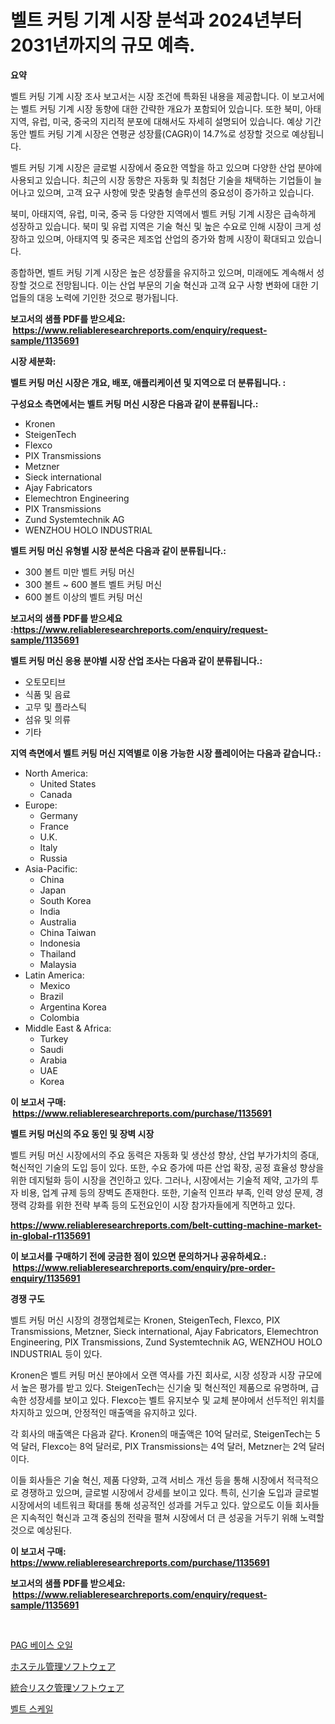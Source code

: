 <p><h1>벨트 커팅 기계 시장 분석과 2024년부터 2031년까지의 규모 예측.</h1></p><p><strong>요약</strong></p>
<p><p>벨트 커팅 기계 시장 조사 보고서는 시장 조건에 특화된 내용을 제공합니다. 이 보고서에는 벨트 커팅 기계 시장 동향에 대한 간략한 개요가 포함되어 있습니다. 또한 북미, 아태지역, 유럽, 미국, 중국의 지리적 분포에 대해서도 자세히 설명되어 있습니다. 예상 기간 동안 벨트 커팅 기계 시장은 연평균 성장률(CAGR)이 14.7%로 성장할 것으로 예상됩니다.</p><p>벨트 커팅 기계 시장은 글로벌 시장에서 중요한 역할을 하고 있으며 다양한 산업 분야에 사용되고 있습니다. 최근의 시장 동향은 자동화 및 최첨단 기술을 채택하는 기업들이 늘어나고 있으며, 고객 요구 사항에 맞춘 맞춤형 솔루션의 중요성이 증가하고 있습니다.</p><p>북미, 아태지역, 유럽, 미국, 중국 등 다양한 지역에서 벨트 커팅 기계 시장은 급속하게 성장하고 있습니다. 북미 및 유럽 지역은 기술 혁신 및 높은 수요로 인해 시장이 크게 성장하고 있으며, 아태지역 및 중국은 제조업 산업의 증가와 함께 시장이 확대되고 있습니다.</p><p>종합하면, 벨트 커팅 기계 시장은 높은 성장률을 유지하고 있으며, 미래에도 계속해서 성장할 것으로 전망됩니다. 이는 산업 부문의 기술 혁신과 고객 요구 사항 변화에 대한 기업들의 대응 노력에 기인한 것으로 평가됩니다.</p></p>
<p><strong>보고서의 샘플 PDF를 받으세요: &nbsp;<a href="https://www.reliableresearchreports.com/enquiry/request-sample/1135691">https://www.reliableresearchreports.com/enquiry/request-sample/1135691</a></strong></p>
<p><strong>시장 세분화:</strong></p>
<p><strong> 벨트 커팅 머신 시장은 개요, 배포, 애플리케이션 및 지역으로 더 분류됩니다. :</strong></p>
<p><strong>구성요소 측면에서는 벨트 커팅 머신 시장은 다음과 같이 분류됩니다.:</strong></p>
<p><ul><li>Kronen</li><li>SteigenTech</li><li>Flexco</li><li>PIX Transmissions</li><li>Metzner</li><li>Sieck international</li><li>Ajay Fabricators</li><li>Elemechtron Engineering</li><li>PIX Transmissions</li><li>Zund Systemtechnik AG</li><li>WENZHOU HOLO INDUSTRIAL</li></ul></p>
<p><strong> 벨트 커팅 머신 유형별 시장 분석은 다음과 같이 분류됩니다.:</strong></p>
<p><ul><li>300 볼트 미만 벨트 커팅 머신</li><li>300 볼트 ~ 600 볼트 벨트 커팅 머신</li><li>600 볼트 이상의 벨트 커팅 머신</li></ul></p>
<p><strong>보고서의 샘플 PDF를 받으세요 :<a href="https://www.reliableresearchreports.com/enquiry/request-sample/1135691">https://www.reliableresearchreports.com/enquiry/request-sample/1135691</a></strong></p>
<p><strong> 벨트 커팅 머신 응용 분야별 시장 산업 조사는 다음과 같이 분류됩니다.:</strong></p>
<p><ul><li>오토모티브</li><li>식품 및 음료</li><li>고무 및 플라스틱</li><li>섬유 및 의류</li><li>기타</li></ul></p>
<p><strong>지역 측면에서 벨트 커팅 머신 지역별로 이용 가능한 시장 플레이어는 다음과 같습니다.:</strong></p>
<p><ul>
    <li>
        North America:
        <ul>
            <li>United States</li>
            <li>Canada</li>
        </ul>
    </li>
    <li>
        Europe:
        <ul>
            <li>Germany</li>
            <li>France</li>
            <li>U.K.</li>
            <li>Italy</li>
            <li>Russia</li>
        </ul>
    </li>
    <li>
        Asia-Pacific:
        <ul>
            <li>China</li>
            <li>Japan</li>
            <li>South Korea</li>
            <li>India</li>
            <li>Australia</li>
            <li>China Taiwan</li>
            <li>Indonesia</li>
            <li>Thailand</li>
            <li>Malaysia</li>
        </ul>
    </li>
    <li>
        Latin America:
        <ul>
            <li>Mexico</li>
            <li>Brazil</li>
            <li>Argentina Korea</li>
            <li>Colombia</li>
        </ul>
    </li>
    <li>
        Middle East & Africa:
        <ul>
            <li>Turkey</li>
            <li>Saudi</li>
            <li>Arabia</li>
            <li>UAE</li>
            <li>Korea</li>
        </ul>
    </li>
    </ul></p>
<p><strong>이 보고서 구매: &nbsp;<a href="https://www.reliableresearchreports.com/purchase/1135691">https://www.reliableresearchreports.com/purchase/1135691</a></strong></p>
<p><strong>벨트 커팅 머신의 주요 동인 및 장벽 시장</strong></p>
<p><p>벨트 커팅 머신 시장에서의 주요 동력은 자동화 및 생산성 향상, 산업 부가가치의 증대, 혁신적인 기술의 도입 등이 있다. 또한, 수요 증가에 따른 산업 확장, 공정 효율성 향상을 위한 데지털화 등이 시장을 견인하고 있다. 그러나, 시장에서는 기술적 제약, 고가의 투자 비용, 업계 규제 등의 장벽도 존재한다. 또한, 기술적 인프라 부족, 인력 양성 문제, 경쟁력 강화를 위한 전략 부족 등의 도전요인이 시장 참가자들에게 직면하고 있다.</p></p>
<p><strong><a href="https://www.reliableresearchreports.com/belt-cutting-machine-market-in-global-r1135691">https://www.reliableresearchreports.com/belt-cutting-machine-market-in-global-r1135691</a></strong></p>
<p><strong>이 보고서를 구매하기 전에 궁금한 점이 있으면 문의하거나 공유하세요.: &nbsp;<a href="https://www.reliableresearchreports.com/enquiry/pre-order-enquiry/1135691">https://www.reliableresearchreports.com/enquiry/pre-order-enquiry/1135691</a></strong></p>
<p><strong>경쟁 구도</strong></p>
<p><p>벨트 커팅 머신 시장의 경쟁업체로는 Kronen, SteigenTech, Flexco, PIX Transmissions, Metzner, Sieck international, Ajay Fabricators, Elemechtron Engineering, PIX Transmissions, Zund Systemtechnik AG, WENZHOU HOLO INDUSTRIAL 등이 있다. </p><p>Kronen은 벨트 커팅 머신 분야에서 오랜 역사를 가진 회사로, 시장 성장과 시장 규모에서 높은 평가를 받고 있다. SteigenTech는 신기술 및 혁신적인 제품으로 유명하며, 급속한 성장세를 보이고 있다. Flexco는 벨트 유지보수 및 교체 분야에서 선두적인 위치를 차지하고 있으며, 안정적인 매출액을 유지하고 있다.</p><p>각 회사의 매출액은 다음과 같다. Kronen의 매출액은 10억 달러로, SteigenTech는 5억 달러, Flexco는 8억 달러로, PIX Transmissions는 4억 달러, Metzner는 2억 달러이다. </p><p>이들 회사들은 기술 혁신, 제품 다양화, 고객 서비스 개선 등을 통해 시장에서 적극적으로 경쟁하고 있으며, 글로벌 시장에서 강세를 보이고 있다. 특히, 신기술 도입과 글로벌 시장에서의 네트워크 확대를 통해 성공적인 성과를 거두고 있다. 앞으로도 이들 회사들은 지속적인 혁신과 고객 중심의 전략을 펼쳐 시장에서 더 큰 성공을 거두기 위해 노력할 것으로 예상된다.</p></p>
<p><strong>이 보고서 구매: &nbsp; <a href="https://www.reliableresearchreports.com/purchase/1135691">https://www.reliableresearchreports.com/purchase/1135691</a></strong></p>
<p><strong>보고서의 샘플 PDF를 받으세요: &nbsp;<a href="https://www.reliableresearchreports.com/enquiry/request-sample/1135691">https://www.reliableresearchreports.com/enquiry/request-sample/1135691</a></strong><strong></strong></p>
<p>&nbsp;</p>
<p><p><a href="https://medium.com/@justynwelch/pag-%EA%B8%B0%EC%B4%88-%EC%98%A4%EC%9D%BC-%EC%8B%9C%EC%9E%A5-%EB%B6%84%EC%84%9D-%EA%B7%B8%EA%B2%83%EC%9D%98-cagr-%EC%8B%9C%EC%9E%A5-%EC%84%B8%EB%B6%84%ED%99%94-%EB%B0%8F-%EA%B8%80%EB%A1%9C%EB%B2%8C-%EC%82%B0%EC%97%85-%EA%B0%9C%EC%9A%94-b2a7eb0b44a7">PAG 베이스 오일</a></p><p><a href="https://medium.com/@douglasyoung526/%E3%83%9B%E3%82%B9%E3%83%86%E3%83%AB%E7%AE%A1%E7%90%86%E3%82%BD%E3%83%95%E3%83%88%E3%82%A6%E3%82%A7%E3%82%A2%E5%B8%82%E5%A0%B4-%E7%AB%B6%E4%BA%89%E5%88%86%E6%9E%90-%E5%B8%82%E5%A0%B4%E5%8B%95%E5%90%91-2031%E5%B9%B4%E3%81%BE%E3%81%A7%E3%81%AE%E4%BA%88%E6%B8%AC-1ddc04667458">ホステル管理ソフトウェア</a></p><p><a href="https://medium.com/@clairhane2018/%E7%B5%B1%E5%90%88%E3%83%AA%E3%82%B9%E3%82%AF%E7%AE%A1%E7%90%86%E3%82%BD%E3%83%95%E3%83%88%E3%82%A6%E3%82%A7%E3%82%A2%E5%B8%82%E5%A0%B4%E3%81%AE%E5%88%86%E6%9E%90-%E3%82%B0%E3%83%AD%E3%83%BC%E3%83%90%E3%83%AB%E7%94%A3%E6%A5%AD%E3%81%AE%E8%A6%8B%E8%A7%A3%E3%81%A8%E4%BA%88%E6%B8%AC-2024%E5%B9%B4%E3%81%8B%E3%82%892031%E5%B9%B4-320ac48cf145">統合リスク管理ソフトウェア</a></p><p><a href="https://medium.com/@kennyaniel5/%EB%B2%A8%ED%8A%B8-%EC%8A%A4%EC%BC%80%EC%9D%BC-%EC%8B%9C%EC%9E%A5-%EC%8B%9C%EC%9E%A5-%EC%A0%90%EC%9C%A0%EC%9C%A8-%EC%8B%9C%EC%9E%A5-%ED%8A%B8%EB%A0%8C%EB%93%9C-%EB%B0%8F-%EB%AF%B8%EB%9E%98-%EC%84%B1%EC%9E%A5-%ED%83%90%EC%83%89-e63e88f31f53">벨트 스케일</a></p></p>